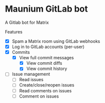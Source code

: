Maunium GitLab bot
==================
A Gitlab bot for Matrix

Features
* [x] Spam a Matrix room using GitLab webhooks
* [x] Log in to GitLab accounts (per-user)
* [x] Commits
  * [x] View full commit messages
	* [x] View commit diffs
	* [x] View commit history
* [ ] Issue management
	* [ ] Read issues
	* [ ] Create/close/reopen issues
	* [ ] Read comments on issues
	* [ ] Comment on issues
